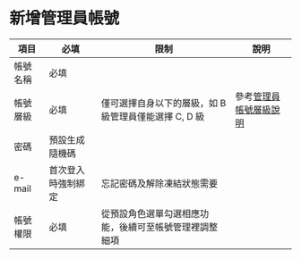 # 新增管理員帳號


| 項目 | 必填 |	限制 | 說明 |
| --- | --- | --- | --- |
| 帳號名稱 | 必填 |	| |
| 帳號層級 | 必填 | 僅可選擇自身以下的層級，如 B 級管理員僅能選擇 C, D 級 | 參考[管理員帳號層級說明](Pages/Center/admin/administer-manage.md) |
| 密碼 | 預設生成隨機碼 | | |
| e-mail | 首次登入時強制綁定 |	忘記密碼及解除凍結狀態需要 | |
| 帳號權限 | 必填 |	從預設角色選單勾選相應功能，後續可至帳號管理裡調整細項| |

